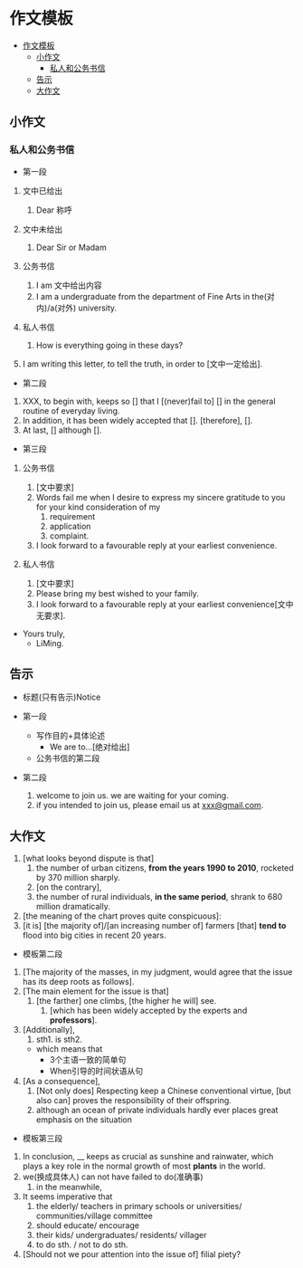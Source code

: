 # 作文模板

- [作文模板](#作文模板)
  - [小作文](#小作文)
    - [私人和公务书信](#私人和公务书信)
  - [告示](#告示)
  - [大作文](#大作文)

## 小作文

### 私人和公务书信

- 第一段

1. 文中已给出
   1. Dear 称呼
2. 文中未给出
   1. Dear Sir or Madam

3. 公务书信
   1. I am 文中给出内容
   2. I am a undergraduate from the department of Fine Arts in the(对内)/a(对外) university.
4. 私人书信
   1. How is everything going in these days?

5. I am writing this letter, to tell the truth, in order to [文中一定给出].

- 第二段

1. XXX, to begin with, keeps so [] that I [(never)fail to] [] in the general routine of everyday living.
2. In addition, it has been widely accepted that []. [therefore], [].
3. At last, [] although [].

- 第三段

1. 公务书信
   1. [文中要求]
   2. Words fail me when I desire to express my sincere gratitude to you for your kind consideration of my
       1. requirement
       2. application
       3. complaint.
   3. I look forward to a favourable reply at your earliest convenience.

2. 私人书信
   1. [文中要求]
   2. Please bring my best wished to your family.
   3. I look forward to a favourable reply at your earliest convenience[文中无要求].

- Yours truly,
  - LiMing.

## 告示

- 标题(只有告示)Notice

- 第一段
  - 写作目的+具体论述
    - We are to...[绝对给出]
  - 公务书信的第二段
- 第二段
  1. welcome to join us. we are waiting for your coming.
  2. if you intended to join us, please email us at xxx@gmail.com.

## 大作文

1. [what looks beyond dispute is that]
   1. the number of urban citizens, **from the years 1990 to 2010**, rocketed by 370 million sharply.
   2. [on the contrary],
   3. the number of rural individuals, **in the same period**, shrank to 680 million dramatically.
2. [the meaning of the chart proves quite conspicuous]:
3. [it is] [the majority of]/[an increasing number of] farmers [that] **tend to** flood into big cities in recent 20 years.

- 模板第二段

1. [The majority of the masses, in my judgment, would agree that the issue has its deep roots as follows].
2. [The main element for the issue is that]
   1. [the farther] one climbs, [the higher he will] see.
      1. [which has been widely accepted by the experts and **professors**].
3. [Additionally],
   1. sth1. is sth2.
     - which means that
       - 3个主语一致的简单句
       - When引导的时间状语从句
4. [As a consequence],
   1. [Not only does] Respecting keep a Chinese conventional virtue, [but also can] proves the responsibility of their offspring.
   2. although an ocean of private individuals hardly ever places great emphasis on the situation

- 模板第三段

1. In conclusion, __ keeps as crucial as sunshine and rainwater, which plays a key role in the normal growth of most **plants** in the world.
2. we(换成具体人) can not have failed to do(准确事)
   1. in the meanwhile,
3. It seems imperative that
   1. the elderly/ teachers in primary schools or universities/ communities/village committee
   2. should educate/ encourage
   3. their kids/ undergraduates/ residents/ villager
   4. to do sth. / not to do sth.
4. [Should not we pour attention into the issue of] filial piety?
